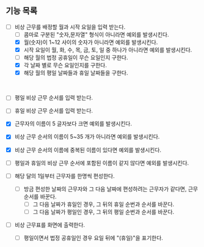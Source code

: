 ## 기능 목록
- [ ] 비상 근무를 배정할 월과 시작 요일을 입력 받는다.
    - [ ] 콤마로 구분된 "숫자,문자열" 형식이 아니라면 예외를 발생시킨다.
    - [x] 월(숫자)이 1~12 사이의 숫자가 아니라면 예외를 발생시킨다.
    - [x] 시작 요일이 월, 화, 수, 목, 금, 토, 일 중 하나가 아니라면 예외를 발생시킨다.
    - [ ] 해당 월의 법정 공휴일이 무슨 요일인지 구한다.
    - [x] 각 날짜 별로 무슨 요일인지를 구한다.
    - [x] 해당 월의 평일 날짜들과 휴일 날짜들을 구한다.
<br>
  
- [ ] 평일 비상 근무 순서를 입력 받는다.
- [ ] 휴일 비상 근무 순서를 입력 받는다.


- [x] 근무자의 이름이 5 글자보다 크면 예외를 발생시킨다.
  <br>

- [x] 비상 근무 순서의 이름이 5~35 개가 아니라면 예외를 발생시킨다.
- [x] 비상 근무 순서의 이름에 중복된 이름이 있다면 예외를 발생시킨다.
  <br>

- [ ] 평일과 휴일의 비상 근무 순서에 포함된 이름이 같지 않다면 예외를 발생시킨다.
  <br>

- [ ] 해당 달의 1일부터 근무자를 한명씩 편성한다.
    - [ ] 방금 편성한 날짜의 근무자와 그 다음 날짜에 편성하려는 근무자가 같다면, 근무 순서를 바꾼다.
        - [ ] 그 다음 날짜가 휴일인 경우, 그 뒤의 휴일 순번과 순서를 바꾼다.
        - [ ] 그 다음 날짜가 평일인 경우, 그 뒤의 평일 순번과 순서를 바꾼다.
          <br>

- [ ] 비상 근무표를 화면에 출력한다.
    - [ ] 평일이면서 법정 공휴일인 경우 요일 뒤에 "(휴일)"을 표기한다.
